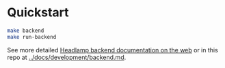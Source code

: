# Quickstart

```bash
make backend
make run-backend
```

See more detailed [Headlamp backend documentation on the web](
https://headlamp.dev/docs/latest/development/backend/) 
or in this repo at 
[../docs/development/backend.md](../docs/development/backend.md).
